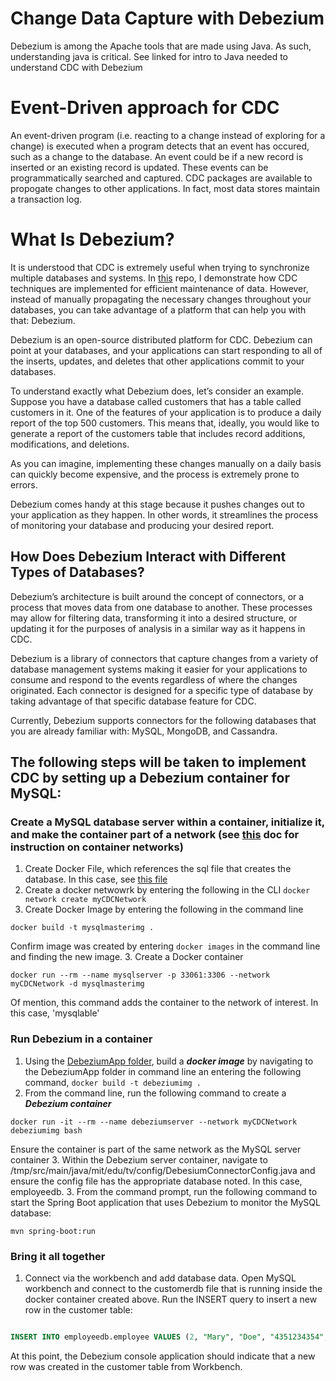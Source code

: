 # Change Data Capture with Debezium
Debezium is among the Apache tools that are made using Java. As such, understanding java is critical. See linked for intro to Java needed to understand CDC with Debezium

# Event-Driven approach for CDC
An event-driven program (i.e. reacting to a change instead of exploring for a change) is executed when a program detects that an event has occured, such as a change to the database. An event could be if a new record is inserted or an existing record is updated. These events can be programmatically searched and captured. CDC packages are available to propogate changes to other applications. In fact, most data stores maintain a transaction log. 

# What Is Debezium?

It is understood that CDC is extremely useful when trying to synchronize multiple databases and systems. In [this](https://github.com/aarondaniels/Change_Data_Capture) repo, I demonstrate how CDC techniques are implemented for efficient maintenance of data. However, instead of manually propagating the necessary changes throughout your databases, you can take advantage of a platform that can help you with that: Debezium.

Debezium is an open-source distributed platform for CDC. Debezium can point at your databases, and your applications can start responding to all of the inserts, updates, and deletes that other applications commit to your databases.

To understand exactly what Debezium does, let’s consider an example. Suppose you have a database called customers that has a table called customers in it. One of the features of your application is to produce a daily report of the top 500 customers. This means that, ideally, you would like to generate a report of the customers table that includes record additions, modifications, and deletions.

As you can imagine, implementing these changes manually on a daily basis can quickly become expensive, and the process is extremely prone to errors.

Debezium comes handy at this stage because it pushes changes out to your application as they happen. In other words, it streamlines the process of monitoring your database and producing your desired report.

## How Does Debezium Interact with Different Types of Databases?

Debezium’s architecture is built around the concept of connectors, or a process that moves data from one database to another. These processes may allow for filtering data, transforming it into a desired structure, or updating it for the purposes of analysis in a similar way as it happens in CDC.

Debezium is a library of connectors that capture changes from a variety of database management systems making it easier for your applications to consume and respond to the events regardless of where the changes originated. Each connector is designed for a specific type of database by taking advantage of that specific database feature for CDC.

Currently, Debezium supports connectors for the following databases that you are already familiar with: MySQL, MongoDB, and Cassandra.

## The following steps will be taken to implement CDC by setting up a Debezium container for MySQL:
### Create a MySQL database server within a container, initialize it, and make the container part of a network (see [this]() doc for instruction on container networks)
1. Create Docker File, which references the sql file that creates the database. In this case, see [this file]()
2. Create a docker netwowrk by entering the following in the CLI `docker network create myCDCNetwork`
2. Create Docker Image by entering the following in the command line
```
docker build -t mysqlmasterimg .
```
Confirm image was created by entering `docker images` in the command line and finding the new image. 
3. Create a Docker container
```
docker run --rm --name mysqlserver -p 33061:3306 --network myCDCNetwork -d mysqlmasterimg
```
Of mention, this command adds the container to the network of interest. In this case, 'mysqlable'



### Run Debezium in a container
1. Using the [DebeziumApp folder](), build a ***docker image*** by navigating to the DebeziumApp folder in command line an entering the following command, `docker build -t debeziumimg .`
2. From the command line, run the following command to create a ***Debezium container***
```
docker run -it --rm --name debeziumserver --network myCDCNetwork debeziumimg bash
```
Ensure the container is part of the same network as the MySQL server container
3. Within the Debezium server container, navigate to /tmp/src/main/java/mit/edu/tv/config/DebesiumConnectorConfig.java and ensure the config file has the appropriate database noted. In this case, employeedb. 
3. From the command prompt, run the following command to start the Spring Boot application that uses Debezium to monitor the MySQL database: 
```
mvn spring-boot:run
```

### Bring it all together

1. Connect via the workbench and add database data. Open MySQL workbench and connect to the customerdb file that is running inside the docker container created above. Run the INSERT query to insert a new row in the customer table: 
``` sql

INSERT INTO employeedb.employee VALUES (2, "Mary", "Doe", "4351234354", "mary@doe.com");
```
At this point, the Debezium console application should indicate that a new row was created in the customer table from Workbench.


